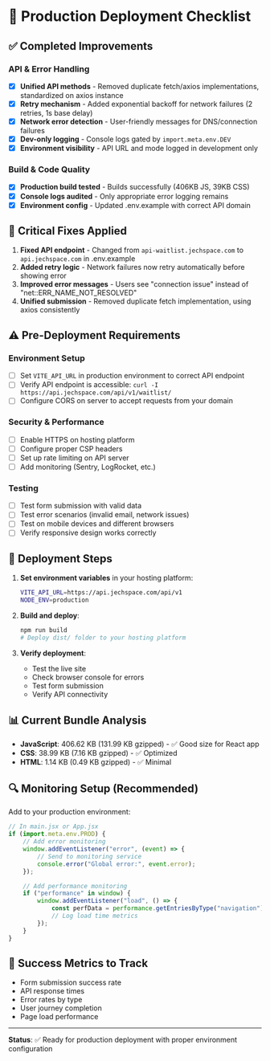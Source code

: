 # 🚀 Production Deployment Checklist

## ✅ Completed Improvements

### API & Error Handling

-   [x] **Unified API methods** - Removed duplicate fetch/axios implementations, standardized on axios instance
-   [x] **Retry mechanism** - Added exponential backoff for network failures (2 retries, 1s base delay)
-   [x] **Network error detection** - User-friendly messages for DNS/connection failures
-   [x] **Dev-only logging** - Console logs gated by `import.meta.env.DEV`
-   [x] **Environment visibility** - API URL and mode logged in development only

### Build & Code Quality

-   [x] **Production build tested** - Builds successfully (406KB JS, 39KB CSS)
-   [x] **Console logs audited** - Only appropriate error logging remains
-   [x] **Environment config** - Updated .env.example with correct API domain

## 🔧 Critical Fixes Applied

1. **Fixed API endpoint** - Changed from `api-waitlist.jechspace.com` to `api.jechspace.com` in .env.example
2. **Added retry logic** - Network failures now retry automatically before showing error
3. **Improved error messages** - Users see "connection issue" instead of "net::ERR_NAME_NOT_RESOLVED"
4. **Unified submission** - Removed duplicate fetch implementation, using axios consistently

## ⚠️ Pre-Deployment Requirements

### Environment Setup

-   [ ] Set `VITE_API_URL` in production environment to correct API endpoint
-   [ ] Verify API endpoint is accessible: `curl -I https://api.jechspace.com/api/v1/waitlist/`
-   [ ] Configure CORS on server to accept requests from your domain

### Security & Performance

-   [ ] Enable HTTPS on hosting platform
-   [ ] Configure proper CSP headers
-   [ ] Set up rate limiting on API server
-   [ ] Add monitoring (Sentry, LogRocket, etc.)

### Testing

-   [ ] Test form submission with valid data
-   [ ] Test error scenarios (invalid email, network issues)
-   [ ] Test on mobile devices and different browsers
-   [ ] Verify responsive design works correctly

## 🚀 Deployment Steps

1. **Set environment variables** in your hosting platform:

    ```bash
    VITE_API_URL=https://api.jechspace.com/api/v1
    NODE_ENV=production
    ```

2. **Build and deploy**:

    ```bash
    npm run build
    # Deploy dist/ folder to your hosting platform
    ```

3. **Verify deployment**:
    - Test the live site
    - Check browser console for errors
    - Test form submission
    - Verify API connectivity

## 📊 Current Bundle Analysis

-   **JavaScript**: 406.62 KB (131.99 KB gzipped) - ✅ Good size for React app
-   **CSS**: 38.99 KB (7.16 KB gzipped) - ✅ Optimized
-   **HTML**: 1.14 KB (0.49 KB gzipped) - ✅ Minimal

## 🔍 Monitoring Setup (Recommended)

Add to your production environment:

```javascript
// In main.jsx or App.jsx
if (import.meta.env.PROD) {
    // Add error monitoring
    window.addEventListener("error", (event) => {
        // Send to monitoring service
        console.error("Global error:", event.error);
    });

    // Add performance monitoring
    if ("performance" in window) {
        window.addEventListener("load", () => {
            const perfData = performance.getEntriesByType("navigation")[0];
            // Log load time metrics
        });
    }
}
```

## 🎯 Success Metrics to Track

-   Form submission success rate
-   API response times
-   Error rates by type
-   User journey completion
-   Page load performance

---

**Status**: ✅ Ready for production deployment with proper environment configuration
